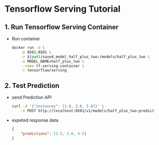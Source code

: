 # Tensorflow Serving Tutorial

## 1. Run Tensorflow Serving Container
* Run container
	```sh
	docker run -d \
		-p 8501:8501 \
		-v $(pwd)/saved_model_half_plus_two:/models/half_plus_two \
		-e MODEL_NAME=half_plus_two \
		--name tf-serving-container \
		-t tensorflow/serving
	```

## 2. Test Prediction
* send Prediction API
	```sh
	curl -d '{"instances": [1.0, 2.0, 5.0]}' \
		-X POST http://localhost:8501/v1/models/half_plus_two:predict
	```

* expeted response data
	```json
	{
		"predictions": [2.5, 3.0, 4.5]
	}
	```
